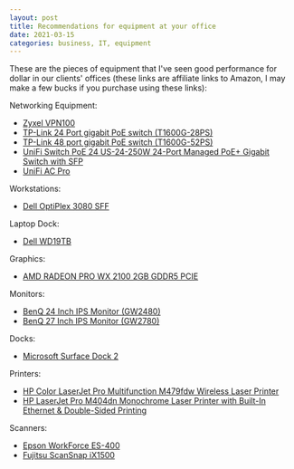 ```yaml
---
layout: post
title: Recommendations for equipment at your office
date: 2021-03-15
categories: business, IT, equipment
---
```

These are the pieces of equipment that I've seen good performance for dollar in our clients' offices (these links are affiliate links to Amazon, I may make a few bucks if you purchase using these links):

Networking Equipment:

- [Zyxel VPN100](https://amzn.to/3vmTQ0K)
- [TP-Link 24 Port gigabit PoE switch (T1600G-28PS)](https://amzn.to/3vsMetM)
- [TP-Link 48 port gigabit PoE switch (T1600G-52PS)](https://amzn.to/2OBe6ez)
- [UniFi Switch PoE 24 US-24-250W 24-Port Managed PoE+ Gigabit Switch with SFP](https://amzn.to/395Z1sE)
- [UniFi AC Pro](https://amzn.to/2Q7Lfz0)

Workstations:

- [Dell OptiPlex 3080 SFF](https://amzn.to/3bNyYrR)

Laptop Dock:

- [Dell WD19TB](https://amzn.to/3sbfbsd)

Graphics:

- [AMD RADEON PRO WX 2100 2GB GDDR5 PCIE](https://amzn.to/38FFKxO)

Monitors:

- [BenQ 24 Inch IPS Monitor (GW2480)](https://amzn.to/2PXs3DR)
- [BenQ 27 Inch IPS Monitor (GW2780)](https://amzn.to/3qTQsHc)

Docks:
- [Microsoft Surface Dock 2](https://amzn.to/3186hzE)

Printers:

- [HP Color LaserJet Pro Multifunction M479fdw Wireless Laser Printer](https://amzn.to/38FFVsY)
- [HP LaserJet Pro M404dn Monochrome Laser Printer with Built-In Ethernet & Double-Sided Printing](https://amzn.to/38JKKkY)

Scanners:

- [Epson WorkForce ES-400](https://amzn.to/38JL5UM)
- [Fujitsu ScanSnap iX1500](https://amzn.to/2OBe6ez)